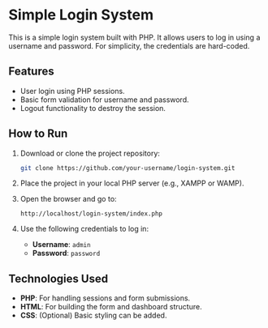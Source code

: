 # Simple Login System

This is a simple login system built with PHP. It allows users to log in using a username and password. For simplicity, the credentials are hard-coded.

## Features

- User login using PHP sessions.
- Basic form validation for username and password.
- Logout functionality to destroy the session.

## How to Run

1. Download or clone the project repository:
    ```bash
    git clone https://github.com/your-username/login-system.git
    ```

2. Place the project in your local PHP server (e.g., XAMPP or WAMP).

3. Open the browser and go to:
    ```
    http://localhost/login-system/index.php
    ```

4. Use the following credentials to log in:
    - **Username**: `admin`
    - **Password**: `password`

## Technologies Used

- **PHP**: For handling sessions and form submissions.
- **HTML**: For building the form and dashboard structure.
- **CSS**: (Optional) Basic styling can be added.
